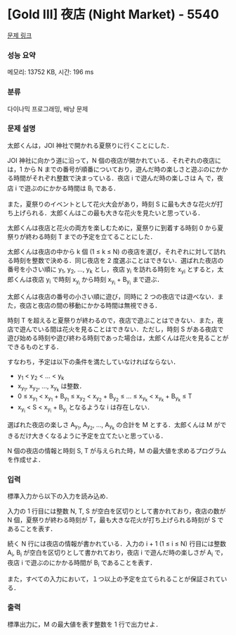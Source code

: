 # [Gold III] 夜店 (Night Market) - 5540 

[문제 링크](https://www.acmicpc.net/problem/5540) 

### 성능 요약

메모리: 13752 KB, 시간: 196 ms

### 분류

다이나믹 프로그래밍, 배낭 문제

### 문제 설명

<p>太郎くんは，JOI 神社で開かれる夏祭りに行くことにした．</p>

<p>JOI 神社に向かう道に沿って，N 個の夜店が開かれている．それぞれの夜店には，1 から N までの番号が順番についており，遊んだ時の楽しさと遊ぶのにかかる時間がそれぞれ整数で決まっている．夜店 i で遊んだ時の楽しさは A<sub>i</sub> で，夜店 i で遊ぶのにかかる時間は B<sub>i</sub> である．</p>

<p>また，夏祭りのイベントとして花火大会があり，時刻 S に最も大きな花火が打ち上げられる．太郎くんはこの最も大きな花火を見たいと思っている．</p>

<p>太郎くんは夜店と花火の両方を楽しむために，夏祭りに到着する時刻 0 から夏祭りが終わる時刻 T までの予定を立てることにした．</p>

<p>太郎くんは夜店の中から k 個 (1 ≤ k ≤ N) の夜店を選び，それぞれに対して訪れる時刻を整数で決める．同じ夜店を 2 度選ぶことはできない．選ばれた夜店の番号を小さい順に y<sub>1</sub>, y<sub>2</sub>, ..., y<sub>k</sub> とし，夜店 y<sub>i</sub> を訪れる時刻を x<sub>yi</sub> とすると，太郎くんは夜店 y<sub>i</sub> で時刻 x<sub>y<sub>i</sub></sub> から時刻 x<sub>y<sub>i</sub></sub> + B<sub>y<sub>i</sub></sub> まで遊ぶ．</p>

<p>太郎くんは夜店の番号の小さい順に遊び，同時に 2 つの夜店では遊べない．また，夜店と夜店の間の移動にかかる時間は無視できる．</p>

<p>時刻 T を超えると夏祭りが終わるので，夜店で遊ぶことはできない．また，夜店で遊んでいる間は花火を見ることはできない．ただし，時刻 S がある夜店で遊び始める時刻や遊び終わる時刻であった場合は，太郎くんは花火を見ることができるものとする．</p>

<p>すなわち，予定は以下の条件を満たしていなければならない．</p>

<ul>
	<li>y<sub>1</sub> < y<sub>2</sub> < ... < y<sub>k</sub></li>
	<li>x<sub>y<sub>1</sub></sub>, x<sub>y<sub>2</sub></sub>, ..., x<sub>y<sub>k</sub></sub> は整数．</li>
	<li>0 ≤ x<sub>y<sub>1</sub></sub> < x<sub>y<sub>1</sub></sub> + B<sub>y<sub>1</sub></sub> ≤ x<sub>y<sub>2</sub></sub> < x<sub>y<sub>2</sub></sub> + B<sub>y<sub>2</sub></sub> ≤ ... ≤ x<sub>y<sub>k</sub></sub> < x<sub>y<sub>k</sub></sub> + B<sub>y<sub>k</sub></sub> ≤ T</li>
	<li>x<sub>y<sub>i</sub></sub> < S < x<sub>y<sub>i</sub></sub> + B<sub>y<sub>i</sub></sub> となるような i は存在しない．</li>
</ul>

<p>選ばれた夜店の楽しさ A<sub>y<sub>1</sub></sub>, A<sub>y<sub>2</sub></sub>, ..., A<sub>y<sub>k</sub></sub> の合計を M とする．太郎くんは M ができるだけ大きくなるように予定を立てたいと思っている．</p>

<p>N 個の夜店の情報と時刻 S, T が与えられた時，M の最大値を求めるプログラムを作成せよ．</p>

### 입력 

 <p>標準入力から以下の入力を読み込め．</p>

<p>入力の 1 行目には整数 N, T, S が空白を区切りとして書かれており，夜店の数が N 個，夏祭りが終わる時刻が T，最も大きな花火が打ち上げられる時刻が S であることを表す．</p>

<p>続く N 行には夜店の情報が書かれている．入力の i + 1 (1 ≤ i ≤ N) 行目には整数 A<sub>i</sub>, B<sub>i</sub> が空白を区切りとして書かれており，夜店 i で遊んだ時の楽しさが A<sub>i</sub> で，夜店 i で遊ぶのにかかる時間が B<sub>i</sub> であることを表す．</p>

<p>また，すべての入力において，１つ以上の予定を立てられることが保証されている．</p>

### 출력 

 <p>標準出力に，M の最大値を表す整数を 1 行で出力せよ．</p>

